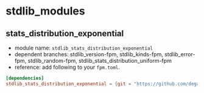 # stdlib_modules
## stats_distribution_exponential
- module name: `stdlib_stats_distribution_exponential`
- dependent branches: stdlib_version-fpm, stdlib_kinds-fpm, stdlib_error-fpm, stdlib_random-fpm, stdlib_stats_distribution_uniform-fpm
- reference: add following to your `fpm.toml`.

```toml
[dependencies]
stdlib_stats_distribution_exponential = {git = "https://github.com/degawa/stdlib_modules", branch="stdlib_stats_distribution_exponential-fpm"}
```
